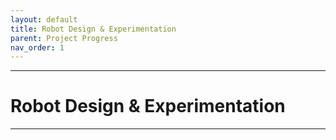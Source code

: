 ```yaml
---
layout: default
title: Robot Design & Experimentation
parent: Project Progress
nav_order: 1
---
```

---
# Robot Design & Experimentation
---
